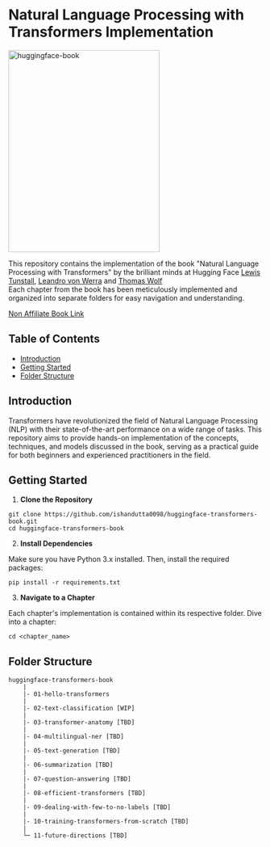 # Natural Language Processing with Transformers Implementation

<a href="https://ibb.co/V9GkQsh"><img src="https://i.ibb.co/SygZdz1/huggingface-book.jpg" alt="huggingface-book" border="0" width="300" height="400"></a>

This repository contains the implementation of the book "Natural Language Processing with Transformers" by the brilliant minds at Hugging Face [Lewis Tunstall](https://www.linkedin.com/in/lewis-tunstall/), [Leandro von Werra](https://www.linkedin.com/in/lvwerra/) and [Thomas Wolf](https://www.linkedin.com/in/thom-wolf/)   
Each chapter from the book has been meticulously implemented and organized into separate folders for easy navigation and understanding.
  
[Non Affiliate Book Link](https://www.amazon.com/Natural-Language-Processing-Transformers-Revised/dp/1098136799/ref=sr_1_1?crid=S775QKHIMHGC&keywords=huggingface+transformers+book&qid=1696265419&sprefix=huggingface+trans%2Caps%2C399&sr=8-1)
  
## Table of Contents

- [Introduction](#introduction)
- [Getting Started](#getting-started)
- [Folder Structure](#folder-structure)

## Introduction

Transformers have revolutionized the field of Natural Language Processing (NLP) with their state-of-the-art performance on a wide range of tasks. This repository aims to provide hands-on implementation of the concepts, techniques, and models discussed in the book, serving as a practical guide for both beginners and experienced practitioners in the field.

## Getting Started

1. **Clone the Repository**
```
git clone https://github.com/ishandutta0098/huggingface-transformers-book.git
cd huggingface-transformers-book
```

2. **Install Dependencies**

Make sure you have Python 3.x installed. Then, install the required packages:
```
pip install -r requirements.txt
```


3. **Navigate to a Chapter**

Each chapter's implementation is contained within its respective folder. Dive into a chapter:
```
cd <chapter_name>
```

## Folder Structure
```
huggingface-transformers-book
    |
    |- 01-hello-transformers
    |
    |- 02-text-classification [WIP]
    |
    |- 03-transformer-anatomy [TBD]
    |
    |- 04-multilingual-ner [TBD]
    |
    |- 05-text-generation [TBD]
    |
    |- 06-summarization [TBD]
    |
    |- 07-question-answering [TBD]
    |
    |- 08-efficient-transformers [TBD]
    |
    |- 09-dealing-with-few-to-no-labels [TBD]
    |
    |- 10-training-transformers-from-scratch [TBD]
    |
    └─ 11-future-directions [TBD]
```
